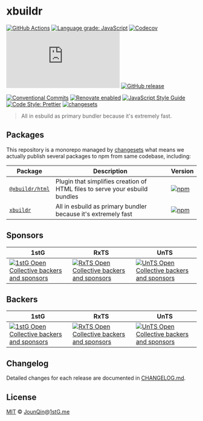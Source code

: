 # xbuildr

[![GitHub Actions](https://github.com/xbuildr/xbuildr/workflows/CI/badge.svg)](https://github.com/xbuildr/xbuildr/actions/workflows/ci.yml)
[![Language grade: JavaScript](https://img.shields.io/lgtm/grade/javascript/g/xbuildr/xbuildr.svg?logo=lgtm&logoWidth=18)](https://lgtm.com/projects/g/xbuildr/xbuildr/context:javascript)
[![Codecov](https://img.shields.io/codecov/c/gh/xbuildr/xbuildr)](https://codecov.io/gh/xbuildr/xbuildr)
[![type-coverage](https://img.shields.io/badge/dynamic/json.svg?label=type-coverage&prefix=%E2%89%A5&suffix=%&query=$.typeCoverage.atLeast&uri=https%3A%2F%2Fraw.githubusercontent.com%2Fxbuildr%2Fxbuildr%2Fmain%2Fpackage.json)](https://github.com/plantain-00/type-coverage)
[![GitHub release](https://img.shields.io/github/release/xbuildr/xbuildr)](https://github.com/xbuildr/xbuildr/releases)

[![Conventional Commits](https://img.shields.io/badge/conventional%20commits-1.0.0-yellow.svg)](https://conventionalcommits.org)
[![Renovate enabled](https://img.shields.io/badge/renovate-enabled-brightgreen.svg)](https://renovatebot.com)
[![JavaScript Style Guide](https://img.shields.io/badge/code_style-standard-brightgreen.svg)](https://standardjs.com)
[![Code Style: Prettier](https://img.shields.io/badge/code_style-prettier-ff69b4.svg)](https://github.com/prettier/prettier)
[![changesets](https://img.shields.io/badge/maintained%20with-changesets-176de3.svg)](https://github.com/atlassian/changesets)

> All in esbuild as primary bundler because it's extremely fast.

## Packages

This repository is a monorepo managed by [changesets][] what means we actually publish several packages to npm from same codebase, including:

| Package                                    | Description                                                                 | Version                                                                                               |
| ------------------------------------------ | --------------------------------------------------------------------------- | ----------------------------------------------------------------------------------------------------- |
| [`@xbuildr/html`](/packages/@xbuildr/html) | Plugin that simplifies creation of HTML files to serve your esbuild bundles | [![npm](https://img.shields.io/npm/v/@xbuildr/html.svg)](https://www.npmjs.com/package/@xbuildr/html) |
| [`xbuildr`](/packages/xbuildr)             | All in esbuild as primary bundler because it's extremely fast               | [![npm](https://img.shields.io/npm/v/xbuildr.svg)](https://www.npmjs.com/package/xbuildr)             |

## Sponsors

| 1stG                                                                                                                               | RxTS                                                                                                                               | UnTS                                                                                                                               |
| ---------------------------------------------------------------------------------------------------------------------------------- | ---------------------------------------------------------------------------------------------------------------------------------- | ---------------------------------------------------------------------------------------------------------------------------------- |
| [![1stG Open Collective backers and sponsors](https://opencollective.com/1stG/organizations.svg)](https://opencollective.com/1stG) | [![RxTS Open Collective backers and sponsors](https://opencollective.com/rxts/organizations.svg)](https://opencollective.com/rxts) | [![UnTS Open Collective backers and sponsors](https://opencollective.com/unts/organizations.svg)](https://opencollective.com/unts) |

## Backers

| 1stG                                                                                                                             | RxTS                                                                                                                             | UnTS                                                                                                                             |
| -------------------------------------------------------------------------------------------------------------------------------- | -------------------------------------------------------------------------------------------------------------------------------- | -------------------------------------------------------------------------------------------------------------------------------- |
| [![1stG Open Collective backers and sponsors](https://opencollective.com/1stG/individuals.svg)](https://opencollective.com/1stG) | [![RxTS Open Collective backers and sponsors](https://opencollective.com/rxts/individuals.svg)](https://opencollective.com/rxts) | [![UnTS Open Collective backers and sponsors](https://opencollective.com/unts/individuals.svg)](https://opencollective.com/unts) |

## Changelog

Detailed changes for each release are documented in [CHANGELOG.md](./CHANGELOG.md).

## License

[MIT][] © [JounQin][]@[1stG.me][]

[1stg.me]: https://www.1stg.me
[changesets]: https://github.com/atlassian/changesets
[jounqin]: https://github.com/JounQin
[mit]: http://opensource.org/licenses/MIT
